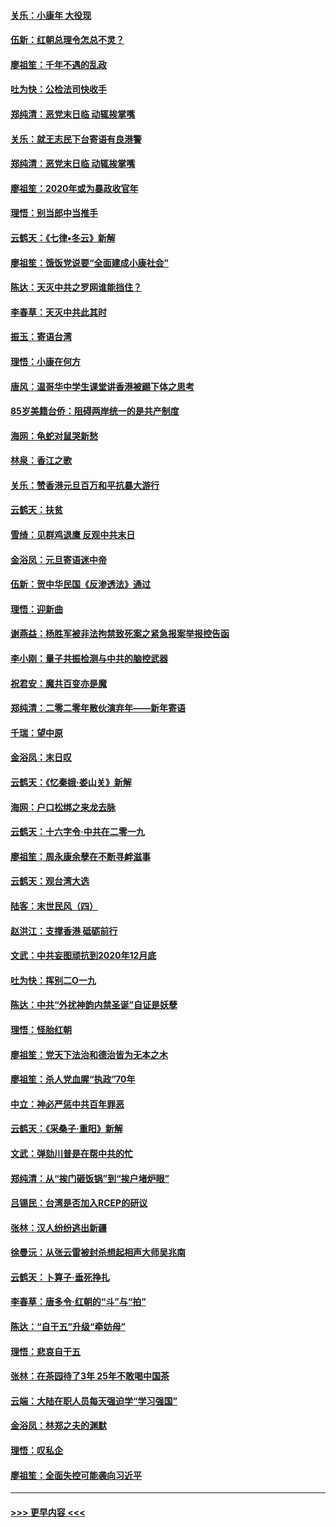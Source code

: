 #### [关乐：小康年 大役现](../pages/nsc993/n11774213.md?t=01080502) 
#### [伍新：红朝总理令怎总不灵？](../pages/nsc993/n11770813.md?t=01080502) 
#### [廖祖笙：千年不遇的乱政](../pages/nsc993/n11770373.md?t=01080502) 
#### [吐为快：公检法司快收手](../pages/nsc993/n11770359.md?t=01080502) 
#### [郑纯清：恶党末日临 动辄挨掌嘴](../pages/nsc993/n11769912.md?t=01080502) 
#### [关乐：就王志民下台寄语有良港警](../pages/nsc993/n11769903.md?t=01080502) 
#### [郑纯清：恶党末日临 动辄挨掌嘴](../pages/nsc993/n11769356.md?t=01080502) 
#### [廖祖笙：2020年或为暴政收官年](../pages/nsc993/n11768216.md?t=01080502) 
#### [理悟：别当郎中当推手](../pages/nsc993/n11768243.md?t=01080502) 
#### [云鹤天：《七律▪冬云》新解](../pages/nsc993/n11768204.md?t=01080502) 
#### [廖祖笙：饿饭党说要“全面建成小康社会”](../pages/nsc993/n11767482.md?t=01080502) 
#### [陈达：天灭中共之罗网谁能挡住？](../pages/nsc993/n11767465.md?t=01080502) 
#### [李春草：天灭中共此其时](../pages/nsc993/n11767452.md?t=01080502) 
#### [振玉：寄语台湾](../pages/nsc993/n11767432.md?t=01080502) 
#### [理悟：小康在何方](../pages/nsc993/n11767394.md?t=01080502) 
#### [唐风：温哥华中学生课堂讲香港被踢下体之思考](../pages/nsc993/n11766848.md?t=01080502) 
#### [85岁美籍台侨：阻碍两岸统一的是共产制度](../pages/nsc993/n11765043.md?t=01080502) 
#### [海网：龟蛇对鼠哭新愁](../pages/nsc993/n11764895.md?t=01080502) 
#### [林泉：香江之歌](../pages/nsc993/n11764415.md?t=01080502) 
#### [关乐：赞香港元旦百万和平抗暴大游行](../pages/nsc993/n11764382.md?t=01080502) 
#### [云鹤天：扶贫](../pages/nsc993/n11764245.md?t=01080502) 
#### [雪绮：见群鸡退鹰  反观中共末日](../pages/nsc993/n11762112.md?t=01080502) 
#### [金浴凤：元旦寄语迷中帝](../pages/nsc993/n11761788.md?t=01080502) 
#### [伍新：贺中华民国《反渗透法》通过](../pages/nsc993/n11761994.md?t=01080502) 
#### [理悟：迎新曲](../pages/nsc993/n11761152.md?t=01080502) 
#### [谢燕益：杨胜军被非法拘禁致死案之紧急报案举报控告函](../pages/nsc993/n11756134.md?t=01080502) 
#### [李小刚：量子共振检测与中共的脑控武器](../pages/nsc993/n11754518.md?t=01080502) 
#### [祝君安：魔共百变亦是魔](../pages/nsc993/n11754469.md?t=01080502) 
#### [郑纯清：二零二零年散伙演弃年——新年寄语](../pages/nsc993/n11754195.md?t=01080502) 
#### [千瑞：望中原](../pages/nsc993/n11754159.md?t=01080502) 
#### [金浴凤：末日叹](../pages/nsc993/n11752359.md?t=01080502) 
#### [云鹤天：《忆秦娥‧娄山关》新解](../pages/nsc993/n11752348.md?t=01080502) 
#### [海网：户口松绑之来龙去脉](../pages/nsc993/n11752328.md?t=01080502) 
#### [云鹤天：十六字令‧中共在二零一九](../pages/nsc993/n11752305.md?t=01080502) 
#### [廖祖笙：周永康余孽在不断寻衅滋事](../pages/nsc993/n11751013.md?t=01080502) 
#### [云鹤天：观台湾大选](../pages/nsc993/n11751007.md?t=01080502) 
#### [陆客：末世民风（四）](../pages/nsc993/n11749203.md?t=01080502) 
#### [赵洪江：支撑香港 砥砺前行](../pages/nsc993/n11748482.md?t=01080502) 
#### [文武：中共妄图顽抗到2020年12月底](../pages/nsc993/n11748446.md?t=01080502) 
#### [吐为快：挥别二O一九](../pages/nsc993/n11748411.md?t=01080502) 
#### [陈达：中共“外扰神韵内禁圣诞”自证是妖孽](../pages/nsc993/n11748226.md?t=01080502) 
#### [理悟：怪胎红朝](../pages/nsc993/n11748206.md?t=01080502) 
#### [廖祖笙：党天下法治和德治皆为无本之木](../pages/nsc993/n11748135.md?t=01080502) 
#### [廖祖笙：杀人党血腥“执政”70年](../pages/nsc993/n11745144.md?t=01080502) 
#### [中立：神必严惩中共百年罪恶](../pages/nsc993/n11744970.md?t=01080502) 
#### [云鹤天：《采桑子‧重阳》新解](../pages/nsc993/n11744948.md?t=01080502) 
#### [文武：弹劾川普是在帮中共的忙](../pages/nsc993/n11744758.md?t=01080502) 
#### [郑纯清：从“挨门砸饭锅”到“挨户堵炉眼”](../pages/nsc993/n11744745.md?t=01080502) 
#### [吕锡民：台湾是否加入RCEP的研议](../pages/nsc993/n11744701.md?t=01080502) 
#### [张林：汉人纷纷逃出新疆](../pages/nsc993/n11743530.md?t=01080502) 
#### [徐曼沅：从张云雷被封杀想起相声大师吴兆南](../pages/nsc993/n11741816.md?t=01080502) 
#### [云鹤天：卜算子‧垂死挣扎](../pages/nsc993/n11739956.md?t=01080502) 
#### [李春草：唐多令‧红朝的“斗”与“拍”](../pages/nsc993/n11739830.md?t=01080502) 
#### [陈达：“自干五”升级“牵妨母”](../pages/nsc993/n11739724.md?t=01080502) 
#### [理悟：悲哀自干五](../pages/nsc993/n11739547.md?t=01080502) 
#### [张林：在茶园待了3年 25年不敢喝中国茶](../pages/nsc993/n11739240.md?t=01080502) 
#### [云端：大陆在职人员每天强迫学“学习强国”](../pages/nsc993/n11738735.md?t=01080502) 
#### [金浴凤：林郑之夫的渊默](../pages/nsc993/n11737735.md?t=01080502) 
#### [理悟：叹私企](../pages/nsc993/n11737715.md?t=01080502) 
#### [廖祖笙：全面失控可能袭向习近平](../pages/nsc993/n11737704.md?t=01080502) 

----
#### [ >>> 更早内容 <<< ](../indexes/nsc993-earlier.md)
